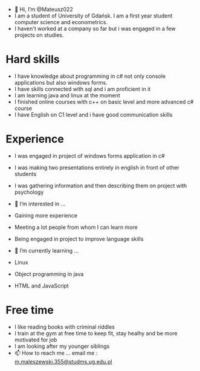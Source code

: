 - 👋 Hi, I’m @Mateusz022
- I am a student of University of Gdańsk. I am a first year student computer science and econometrics. 
- I haven't worked at a company so far but i was engaged in a few projects on studies.

# Hard skills
- I have knowledge about programming in c# not only console applications but also windows forms.
- I have skills connected with sql and i am proficient in it
- I am learning java and linux at the moment
- I finished online courses with c++ on basic level and more advanced c# course
- I have English on C1 level and i have good communication skills
# Experience
- I was engaged in project of windows forms application in c#
- I was making two presentations entirely in english in front of other students
- I was gathering information and then describing them on project with psychology


- 👀 I’m interested in ...
- Gaining more experience
- Meeting a lot people from whom I can learn more
- Being engaged in project to improve language skills 


- 🌱 I’m currently learning ...
- Linux 
- Object programming in java
- HTML and JavaScript


# Free time
- I like reading books with criminal riddles
- I train at the gym at free time to keep fit, stay healhy and be more motivated for job
- I am looking after my younger siblings
- 📫 How to reach me ...
email me : m.maleszewski.355@studms.ug.edu.pl


<!---
Mateusz022/Mateusz022 is a ✨ special ✨ repository because its `README.md` (this file) appears on your GitHub profile.
You can click the Preview link to take a look at your changes.
--->
